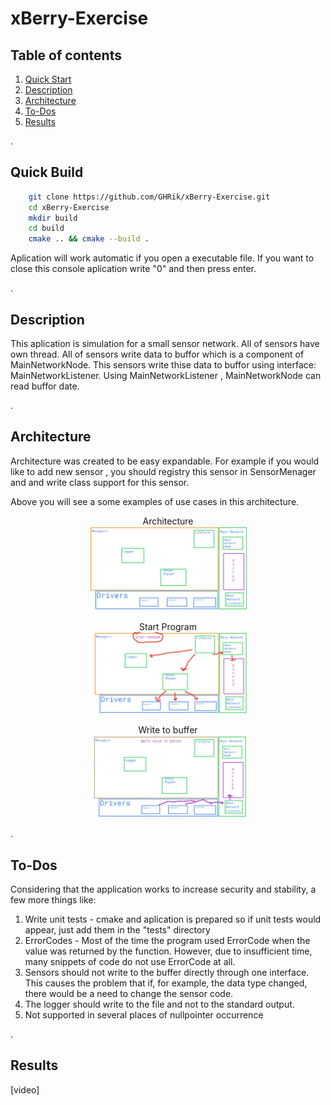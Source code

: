 # xBerry-Exercise

## Table of contents
1. [ Quick Start ](#quick)
2. [ Description ](#des)
3. [ Architecture ](#archi)
4. [ To-Dos ](#todo)
5. [ Results ](#res)

<a name="quick">.</a>
## Quick Build

```sh
    git clone https://github.com/GHRik/xBerry-Exercise.git 
    cd xBerry-Exercise
    mkdir build
    cd build
    cmake .. && cmake --build .
```
Aplication will work automatic if you open a executable file.
If you want to close this console aplication write "0" and then press enter.

<a name="des">.</a>
## Description

This aplication is simulation for a small sensor network.
All of sensors have own thread. 
All of sensors write data to buffor which is a component of MainNetworkNode.
This sensors write thise data to buffor using interface: MainNetworkListener.
Using MainNetworkListener , MainNetworkNode can read buffor date.

<a name="archi">.</a>
## Architecture

Architecture was created to be easy expandable. For example if you would like to add
new sensor , you should registry this sensor in SensorMenager and and write class support for this sensor.

Above you will see a some examples of use cases in this architecture.

<p align="center">
Architecture<br \>
   <img src="https://github.com/GHRik/xBerry-Exercise/blob/main/images/architecture.jpg" width="50%" height="50%" /><br \>
</p>

<p align="center">
Start Program<br \>
   <img src="https://github.com/GHRik/xBerry-Exercise/blob/main/images/start.jpg" width="50%" height="50%" /><br \>
</p>

<p align="center">
Write to buffer<br \>
   <img src="https://github.com/GHRik/xBerry-Exercise/blob/main/images/writeToBuffer.JPG" width="50%" height="50%" /><br \>
</p>

<a name="todo">.</a>
## To-Dos

Considering that the application works to increase security and stability, a few more things like:
1. Write unit tests - cmake and aplication is prepared so if unit tests would appear, just add them in the "tests" directory
2. ErrorCodes - Most of the time the program used ErrorCode when the value was returned by the function. However, due to insufficient time, many snippets of code do not use ErrorCode at all.
3. Sensors should not write to the buffer directly through one interface. This causes the problem that if, for example, the data type changed, there would be a need to change the sensor code.
4. The logger should write to the file and not to the standard output.
5. Not supported in several places of nullpointer occurrence

<a name="res">.</a>
## Results

[video]


